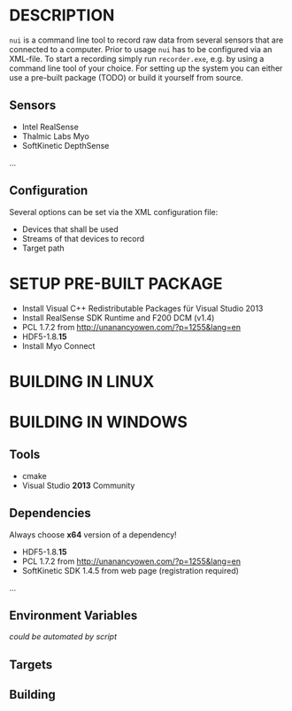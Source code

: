 DESCRIPTION
===========
`nui` is a command line tool to record raw data from several sensors that are connected to a computer. Prior to usage `nui` has to be configured via an XML-file. To start a recording simply run `recorder.exe`, e.g. by using a command line tool of your choice. For setting up the system you can either use a pre-built package (TODO) or build it yourself from source.

Sensors
-------

* Intel RealSense
* Thalmic Labs Myo
* SoftKinetic DepthSense

...

Configuration
-------------
Several options can be set via the XML configuration file:

* Devices that shall be used
* Streams of that devices to record
* Target path

SETUP PRE-BUILT PACKAGE
=======================

* Install Visual C++ Redistributable Packages für Visual Studio 2013
* Install RealSense SDK Runtime and F200 DCM (v1.4)
* PCL 1.7.2 from http://unanancyowen.com/?p=1255&lang=en
* HDF5-1.8.**15**
* Install Myo Connect


BUILDING IN LINUX
=================


BUILDING IN WINDOWS
===================
Tools
-----

* cmake
* Visual Studio **2013** Community

Dependencies
------------
Always choose **x64** version of a dependency!

* HDF5-1.8.**15**
* PCL 1.7.2 from http://unanancyowen.com/?p=1255&lang=en
* SoftKinetic SDK 1.4.5 from web page (registration required)

...

Environment Variables
---------------------

*could be automated by script*


Targets
-------


Building
--------